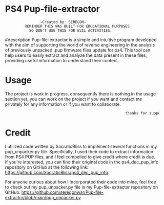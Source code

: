 # PS4 Pup-file-extractor
                                                            
                                                                               
                                                                               

                    ~Created by: SEREGON~
             REMINDER THIS WAS BUILT FOR EDUCATIONAL PURPOSES
               SO DON'T USE THIS FOR EVIL ACTIVITIES.

#description 
Pup-file-extractor is a simple and intuitive program developed with the aim of supporting the world of reverse engineering in the analysis of previously unpacked .pup firmware files update for ps4. This tool can help users to easily extract and analyze the data present in these files, providing useful information to understand their content.

# Usage
The project is work in progress, consequently there is nothing in the usage section yet, you can work on the project if you want and contact me privately for any information or if you want to collaborate. 

```bash
                                                       thanks for support :)
```
# Credit
I utilized code written by SocraticBliss to implement several functions in my pup_unpacker.py file. Specifically, I used their code to extract information from PS4 PUP files, and I feel compelled to give credit where credit is due. If you're interested, you can find their original code in the ps4_dec_pup_info repository on GitHub at the following link: https://github.com/SocraticBliss/ps4_dec_pup_info.

For anyone curious about how I incorporated their code into mine, feel free to check out my pup_unpacker.py file in my Pup-file-extractor repository on GitHub: https://github.com/seregonwar/Pup-file-extractor/blob/main/pup_unpacker.py.
